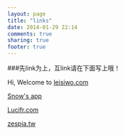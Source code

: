 ```yaml
---
layout: page
title: "links"
date: 2014-01-29 22:14
comments: true
sharing: true
footer: true
---
```


###先link为上，互link请在下面写上哦！

Hi, Welcome to [leisiwo.com](http://leisiwo.com)


[Snow's app](http://snowleung.cnblogs.com)

[Lucifr.com](http://lucifr.com)

[zespia.tw](http://zespia.tw)

